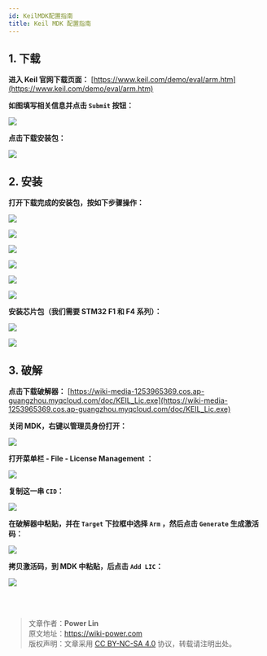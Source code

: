 ```yaml
---
id: KeilMDK配置指南
title: Keil MDK 配置指南
---
```


## 1. 下载

**进入 Keil 官网下载页面：** [https://www.keil.com/demo/eval/arm.htm](https://www.keil.com/demo/eval/arm.htm)

**如图填写相关信息并点击 `Submit` 按钮：**

![](https://wiki-media-1253965369.cos.ap-guangzhou.myqcloud.com/img/UTOOLS1564402348383.png)

**点击下载安装包：**

![](https://wiki-media-1253965369.cos.ap-guangzhou.myqcloud.com/img/UTOOLS1564402469518.png)

## 2. 安装

**打开下载完成的安装包，按如下步骤操作：**

![](https://wiki-media-1253965369.cos.ap-guangzhou.myqcloud.com/img/UTOOLS1564405005991.png)

![](https://wiki-media-1253965369.cos.ap-guangzhou.myqcloud.com/img/UTOOLS1564405034468.png)

![](https://wiki-media-1253965369.cos.ap-guangzhou.myqcloud.com/img/UTOOLS1564405123578.png)

![](https://wiki-media-1253965369.cos.ap-guangzhou.myqcloud.com/img/UTOOLS1564405166784.png)

![](https://wiki-media-1253965369.cos.ap-guangzhou.myqcloud.com/img/UTOOLS1564405201092.png)

![](https://wiki-media-1253965369.cos.ap-guangzhou.myqcloud.com/img/UTOOLS1564405260737.png)

**安装芯片包（我们需要 STM32 F1 和 F4 系列）：**

![](https://wiki-media-1253965369.cos.ap-guangzhou.myqcloud.com/img/UTOOLS1564405574756.png)

![](https://wiki-media-1253965369.cos.ap-guangzhou.myqcloud.com/img/UTOOLS1564405648731.png)

## 3. 破解

**点击下载破解器：** [https://wiki-media-1253965369.cos.ap-guangzhou.myqcloud.com/doc/KEIL_Lic.exe](https://wiki-media-1253965369.cos.ap-guangzhou.myqcloud.com/doc/KEIL_Lic.exe)

**关闭 MDK，右键以管理员身份打开：**

![](https://wiki-media-1253965369.cos.ap-guangzhou.myqcloud.com/img/UTOOLS1564406135091.png)

**打开菜单栏 - File - License Management ：**

![](https://wiki-media-1253965369.cos.ap-guangzhou.myqcloud.com/img/UTOOLS1564406171844.png)

**复制这一串 `CID`：**

![](https://wiki-media-1253965369.cos.ap-guangzhou.myqcloud.com/img/UTOOLS1564406230209.png)

**在破解器中粘贴，并在 `Target` 下拉框中选择 `Arm` ，然后点击 `Generate` 生成激活码：**

![](https://wiki-media-1253965369.cos.ap-guangzhou.myqcloud.com/img/UTOOLS1564406292113.png)

**拷贝激活码，到 MDK 中粘贴，后点击 `Add LIC`：**

![](https://wiki-media-1253965369.cos.ap-guangzhou.myqcloud.com/img/UTOOLS1564406431978.png)

<br />

<br />

> 文章作者：**Power Lin**  
> 原文地址：<https://wiki-power.com>  
> 版权声明：文章采用 [CC BY-NC-SA 4.0](https://creativecommons.org/licenses/by/4.0/deed.zh) 协议，转载请注明出处。
